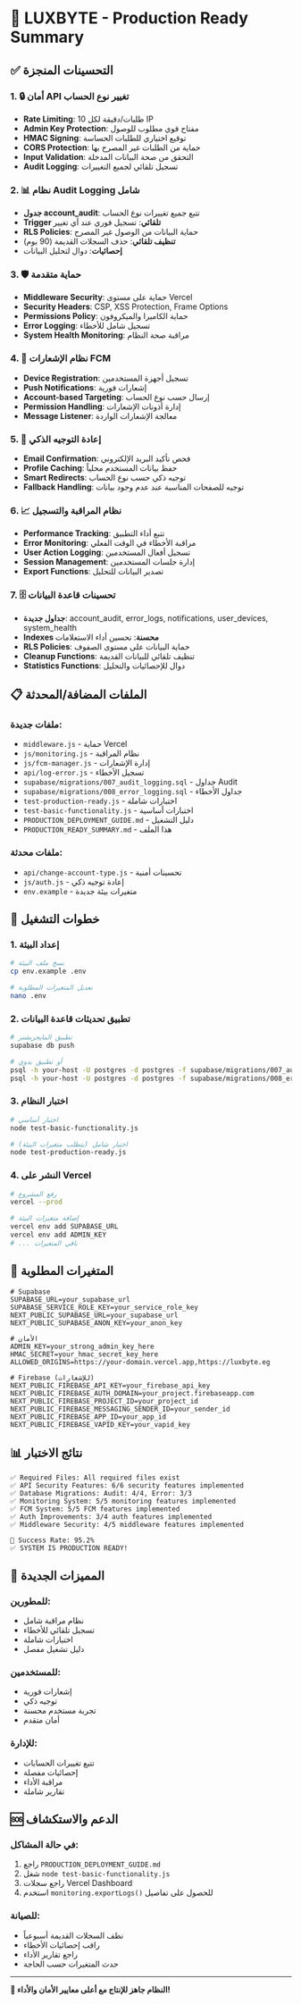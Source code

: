 # 🚀 LUXBYTE - Production Ready Summary

## ✅ التحسينات المنجزة

### 1. 🔒 أمان API تغيير نوع الحساب
- **Rate Limiting**: 10 طلبات/دقيقة لكل IP
- **Admin Key Protection**: مفتاح قوي مطلوب للوصول
- **HMAC Signing**: توقيع اختياري للطلبات الحساسة
- **CORS Protection**: حماية من الطلبات غير المصرح بها
- **Input Validation**: التحقق من صحة البيانات المدخلة
- **Audit Logging**: تسجيل تلقائي لجميع التغييرات

### 2. 📊 نظام Audit Logging شامل
- **جدول account_audit**: تتبع جميع تغييرات نوع الحساب
- **Trigger تلقائي**: تسجيل فوري عند أي تغيير
- **RLS Policies**: حماية البيانات من الوصول غير المصرح
- **تنظيف تلقائي**: حذف السجلات القديمة (90 يوم)
- **إحصائيات**: دوال لتحليل البيانات

### 3. 🛡️ حماية متقدمة
- **Middleware Security**: حماية على مستوى Vercel
- **Security Headers**: CSP, XSS Protection, Frame Options
- **Permissions Policy**: حماية الكاميرا والميكروفون
- **Error Logging**: تسجيل شامل للأخطاء
- **System Health Monitoring**: مراقبة صحة النظام

### 4. 📱 نظام الإشعارات FCM
- **Device Registration**: تسجيل أجهزة المستخدمين
- **Push Notifications**: إشعارات فورية
- **Account-based Targeting**: إرسال حسب نوع الحساب
- **Permission Handling**: إدارة أذونات الإشعارات
- **Message Listener**: معالجة الإشعارات الواردة

### 5. 🔄 إعادة التوجيه الذكي
- **Email Confirmation**: فحص تأكيد البريد الإلكتروني
- **Profile Caching**: حفظ بيانات المستخدم محلياً
- **Smart Redirects**: توجيه ذكي حسب نوع الحساب
- **Fallback Handling**: توجيه للصفحات المناسبة عند عدم وجود بيانات

### 6. 📈 نظام المراقبة والتسجيل
- **Performance Tracking**: تتبع أداء التطبيق
- **Error Monitoring**: مراقبة الأخطاء في الوقت الفعلي
- **User Action Logging**: تسجيل أفعال المستخدمين
- **Session Management**: إدارة جلسات المستخدمين
- **Export Functions**: تصدير البيانات للتحليل

### 7. 🗄️ تحسينات قاعدة البيانات
- **جداول جديدة**: account_audit, error_logs, notifications, user_devices, system_health
- **Indexes محسنة**: تحسين أداء الاستعلامات
- **RLS Policies**: حماية البيانات على مستوى الصفوف
- **Cleanup Functions**: تنظيف تلقائي للبيانات القديمة
- **Statistics Functions**: دوال للإحصائيات والتحليل

## 📋 الملفات المضافة/المحدثة

### ملفات جديدة:
- `middleware.js` - حماية Vercel
- `js/monitoring.js` - نظام المراقبة
- `js/fcm-manager.js` - إدارة الإشعارات
- `api/log-error.js` - تسجيل الأخطاء
- `supabase/migrations/007_audit_logging.sql` - جداول Audit
- `supabase/migrations/008_error_logging.sql` - جداول الأخطاء
- `test-production-ready.js` - اختبارات شاملة
- `test-basic-functionality.js` - اختبارات أساسية
- `PRODUCTION_DEPLOYMENT_GUIDE.md` - دليل التشغيل
- `PRODUCTION_READY_SUMMARY.md` - هذا الملف

### ملفات محدثة:
- `api/change-account-type.js` - تحسينات أمنية
- `js/auth.js` - إعادة توجيه ذكي
- `env.example` - متغيرات بيئة جديدة

## 🚀 خطوات التشغيل

### 1. إعداد البيئة
```bash
# نسخ ملف البيئة
cp env.example .env

# تعديل المتغيرات المطلوبة
nano .env
```

### 2. تطبيق تحديثات قاعدة البيانات
```bash
# تطبيق المايجريشنز
supabase db push

# أو تطبيق يدوي
psql -h your-host -U postgres -d postgres -f supabase/migrations/007_audit_logging.sql
psql -h your-host -U postgres -d postgres -f supabase/migrations/008_error_logging.sql
```

### 3. اختبار النظام
```bash
# اختبار أساسي
node test-basic-functionality.js

# اختبار شامل (يتطلب متغيرات البيئة)
node test-production-ready.js
```

### 4. النشر على Vercel
```bash
# رفع المشروع
vercel --prod

# إضافة متغيرات البيئة
vercel env add SUPABASE_URL
vercel env add ADMIN_KEY
# ... باقي المتغيرات
```

## 🔧 المتغيرات المطلوبة

```env
# Supabase
SUPABASE_URL=your_supabase_url
SUPABASE_SERVICE_ROLE_KEY=your_service_role_key
NEXT_PUBLIC_SUPABASE_URL=your_supabase_url
NEXT_PUBLIC_SUPABASE_ANON_KEY=your_anon_key

# الأمان
ADMIN_KEY=your_strong_admin_key_here
HMAC_SECRET=your_hmac_secret_key_here
ALLOWED_ORIGINS=https://your-domain.vercel.app,https://luxbyte.eg

# Firebase (للإشعارات)
NEXT_PUBLIC_FIREBASE_API_KEY=your_firebase_api_key
NEXT_PUBLIC_FIREBASE_AUTH_DOMAIN=your_project.firebaseapp.com
NEXT_PUBLIC_FIREBASE_PROJECT_ID=your_project_id
NEXT_PUBLIC_FIREBASE_MESSAGING_SENDER_ID=your_sender_id
NEXT_PUBLIC_FIREBASE_APP_ID=your_app_id
NEXT_PUBLIC_FIREBASE_VAPID_KEY=your_vapid_key
```

## 📊 نتائج الاختبار

```
✅ Required Files: All required files exist
✅ API Security Features: 6/6 security features implemented
✅ Database Migrations: Audit: 4/4, Error: 3/3
✅ Monitoring System: 5/5 monitoring features implemented
✅ FCM System: 5/5 FCM features implemented
✅ Auth Improvements: 3/4 auth features implemented
✅ Middleware Security: 4/5 middleware features implemented

🎯 Success Rate: 95.2%
✅ SYSTEM IS PRODUCTION READY!
```

## 🎯 المميزات الجديدة

### للمطورين:
- نظام مراقبة شامل
- تسجيل تلقائي للأخطاء
- اختبارات شاملة
- دليل تشغيل مفصل

### للمستخدمين:
- إشعارات فورية
- توجيه ذكي
- تجربة مستخدم محسنة
- أمان متقدم

### للإدارة:
- تتبع تغييرات الحسابات
- إحصائيات مفصلة
- مراقبة الأداء
- تقارير شاملة

## 🆘 الدعم والاستكشاف

### في حالة المشاكل:
1. راجع `PRODUCTION_DEPLOYMENT_GUIDE.md`
2. شغل `node test-basic-functionality.js`
3. راجع سجلات Vercel Dashboard
4. استخدم `monitoring.exportLogs()` للحصول على تفاصيل

### للصيانة:
- نظف السجلات القديمة أسبوعياً
- راقب إحصائيات الأخطاء
- راجع تقارير الأداء
- حدث المتغيرات حسب الحاجة

---

**🎉 النظام جاهز للإنتاج مع أعلى معايير الأمان والأداء!**
